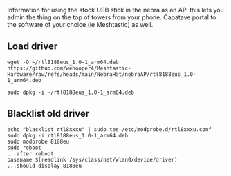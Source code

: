Information for using the stock USB stick in the nebra as an AP. this lets you admin the thing on the top of towers from your phone. Capatave portal to the software of your choice (ie Meshtastic) as well.

## Load driver

```
wget -O ~/rtl8188eus_1.0-1_arm64.deb https://github.com/wehooper4/Meshtastic-Hardware/raw/refs/heads/main/NebraHat/nebraAP/rtl8188eus_1.0-1_arm64.deb

sudo dpkg -i ~/rtl8188eus_1.0-1_arm64.deb
```

## Blacklist old driver
```
echo "blacklist rtl8xxxu" | sudo tee /etc/modprobe.d/rtl8xxxu.conf
sudo dpkg -i rtl8188eus_1.0-1_arm64.deb
sudo modprobe 8188eu
sudo reboot
...after reboot
basename $(readlink /sys/class/net/wlan0/device/driver)
...should display 8188eu
```
